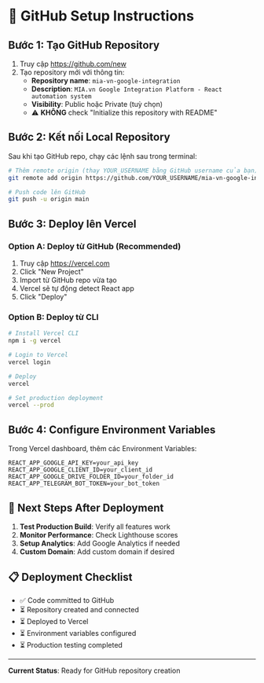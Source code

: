 # 🚀 GitHub Setup Instructions

## Bước 1: Tạo GitHub Repository

1. Truy cập https://github.com/new
2. Tạo repository mới với thông tin:
   - **Repository name**: `mia-vn-google-integration`
   - **Description**: `MIA.vn Google Integration Platform - React automation system`
   - **Visibility**: Public hoặc Private (tuỳ chọn)
   - ⚠️ **KHÔNG** check "Initialize this repository with README"

## Bước 2: Kết nối Local Repository

Sau khi tạo GitHub repo, chạy các lệnh sau trong terminal:

```bash
# Thêm remote origin (thay YOUR_USERNAME bằng GitHub username của bạn)
git remote add origin https://github.com/YOUR_USERNAME/mia-vn-google-integration.git

# Push code lên GitHub
git push -u origin main
```

## Bước 3: Deploy lên Vercel

### Option A: Deploy từ GitHub (Recommended)
1. Truy cập https://vercel.com
2. Click "New Project"
3. Import từ GitHub repo vừa tạo
4. Vercel sẽ tự động detect React app
5. Click "Deploy"

### Option B: Deploy từ CLI
```bash
# Install Vercel CLI
npm i -g vercel

# Login to Vercel
vercel login

# Deploy
vercel

# Set production deployment
vercel --prod
```

## Bước 4: Configure Environment Variables

Trong Vercel dashboard, thêm các Environment Variables:

```
REACT_APP_GOOGLE_API_KEY=your_api_key
REACT_APP_GOOGLE_CLIENT_ID=your_client_id
REACT_APP_GOOGLE_DRIVE_FOLDER_ID=your_folder_id
REACT_APP_TELEGRAM_BOT_TOKEN=your_bot_token
```

## 🎯 Next Steps After Deployment

1. **Test Production Build**: Verify all features work
2. **Monitor Performance**: Check Lighthouse scores
3. **Setup Analytics**: Add Google Analytics if needed
4. **Custom Domain**: Add custom domain if desired

## 📋 Deployment Checklist

- ✅ Code committed to GitHub
- ⏳ Repository created and connected
- ⏳ Deployed to Vercel
- ⏳ Environment variables configured
- ⏳ Production testing completed

---
**Current Status**: Ready for GitHub repository creation
